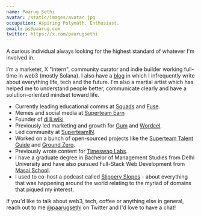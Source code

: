 ```yaml
---
name: Paarug Sethi
avatar: /static/images/avatar.jpg
occupation: Aspiring Polymath. Enthusiast.
email: ps@paarug.com
twitter: https://x.com/paarugsethi
---
```


A curious individual always looking for the highest standard of whatever I'm involved in.

I’m a marketer, X "intern", community curator and indie builder working full-time in web3 (mostly Solana). I also have a [blog](https://paarugsethi.substack.com/) in which I infrequently write about everything life, tech and the future. I'm also a martial artist which has helped me to understand people better, communicate clearly and have a solution-oriented mindset toward life.

- Currently leading educational comms at [Squads](https://x.com/SquadsProtocol) and [Fuse](https://x.com/fusewallet).
- Memes and social media at [Superteam Earn](https://x.com/SuperteamEarn)
- Founder of [dilli.wiki](https://www.dilli.wiki/)
- Previously led marketing and growth for [Gum](https://www.twitter.com/gumisfunn) and [Wordcel](https://twitter.com/wordcel_club).
- Led community at [SuperteamIN](https://twitter.com/SuperteamIN).
- Worked on a bunch of open-sourced projects like the [Superteam Talent Guide](https://talent.superteam.fun/) and [Ground Zero](https://groundzero.superteam.fun/).
- Previously wrote content for [Timeswap Labs](https://twitter.com/TimeswapLabs).
- I have a graduate degree in Bachelor of Management Studies from Delhi University and have also pursued Full-Stack Web Development from [Masai School](https://twitter.com/masaischool).
- I used to co-host a podcast called [Slippery Slopes](https://linktr.ee/slipperyslopes) - about everything that was happening around the world relating to the myriad of domains that piqued my interest.

If you'd like to talk about web3, tech, coffee or anything else in general, reach out to me [@paarugsethi](https://twitter.com/paarugsethi) on Twitter and I'd love to have a chat!
